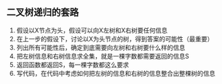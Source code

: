 ## 二叉树递归的套路

1. 假设以X节点为头，假设可以向X左树和X右树要任何信息
2. 在上一步的假设下，讨论以X为头节点的树，得到答案的可能性（最重要）
3. 列出所有可能性后，确定到底需要向左树和右树要什么样的信息
4. 把左树信息和右树信息求全集，就是一棵字数都需要返回的信息S
5. 返回函数都返回S，每一棵字数都这么要求
6. 写代码，在代码中考虑如何把左树的信息和右树的信息整合出整棵树的信息
